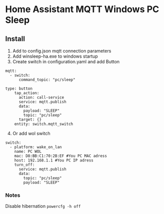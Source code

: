 # Home Assistant MQTT Windows PC Sleep

## Install
1. Add to config.json mqtt connection parameters
2. Add winsleep-ha.exe to windows startup
3. Create switch in configuration.yaml and add Button

```
mqtt:
  - switch:
      command_topic: "pc/sleep"
```

```
type: button
    tap_action:
      action: call-service
      service: mqtt.publish
      data:
        payload: "SLEEP"
        topic: "pc/sleep"
      target: {}
    entity: switch.mqtt_switch
```

4. Or add wol switch

```
switch:
  - platform: wake_on_lan
    name: PC WOL
    mac: D8:BB:C1:70:2B:EF #You PC MAC adress
    host: 192.168.1.1 #You PC IP adress
    turn_off:
      service: mqtt.publish
      data:
        topic: "pc/sleep"
        payload: "SLEEP"

```

### Notes
Disable hibernation ```powercfg -h off```